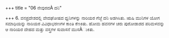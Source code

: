 +++
title = "06 ನೇವುರದÀ ದನಿ"

+++
6. ವನಪ್ರದೇಶದಲ್ಲಿ ವೇದಘೋಷದ  ಧ್ವನಿಗಳನ್ನು ನಾರಿಯರ ಗೆಜ್ಜೆ ದನಿ ಅಡಗಿಸಿತು. ಋಷಿ ಮುನಿಗಳ ಯೋಗ ಸಮಾಧಿಯನ್ನು ನಾರಿಯರ ವಿವಿಧಾಭರಣಗಳ ಕಾಂತಿ ಕೆಣಕಿತು. ಹೋಮ ಹವನಗಳ ಚರು ಪುರೋಡಾಶದ ಪರಿಮಳವನ್ನು ಆ ನಾರಿಯರ ದೇಹದ ಮತ್ತು ವಸ್ತ್ರಗಳ ಸುವಾಸನೆ ಮುಸÀುಕಿತು.